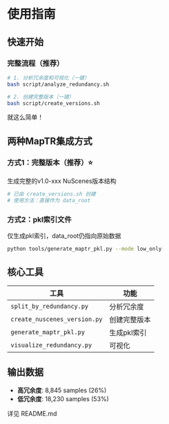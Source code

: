 # 使用指南

## 快速开始

### 完整流程（推荐）

```bash
# 1. 分析冗余度和可视化（一键）
bash script/analyze_redundancy.sh

# 2. 创建完整版本（一键）
bash script/create_versions.sh
```

就这么简单！

## 两种MapTR集成方式

### 方式1：完整版本（推荐）⭐

生成完整的v1.0-xxx NuScenes版本结构

```bash
# 已由 create_versions.sh 创建
# 使用方法：直接作为 data_root
```

### 方式2：pkl索引文件

仅生成pkl索引，data_root仍指向原始数据

```bash
python tools/generate_maptr_pkl.py --mode low_only
```

## 核心工具

| 工具 | 功能 |
|------|------|
| `split_by_redundancy.py` | 分析冗余度 |
| `create_nuscenes_version.py` | 创建完整版本 |
| `generate_maptr_pkl.py` | 生成pkl索引 |
| `visualize_redundancy.py` | 可视化 |

## 输出数据

- **高冗余度**: 8,845 samples (26%)
- **低冗余度**: 18,230 samples (53%)

详见 README.md
